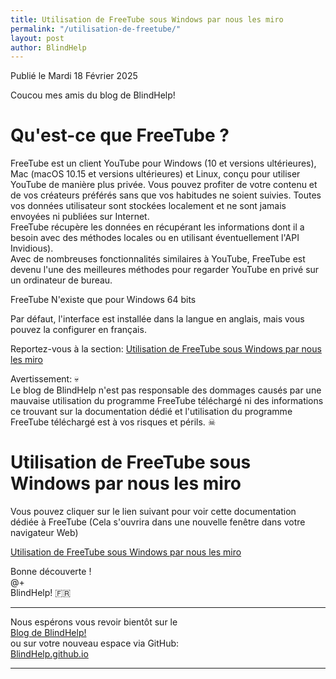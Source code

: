 ```yaml
---
title: Utilisation de FreeTube sous Windows par nous les miro
permalink: "/utilisation-de-freetube/"
layout: post
author: BlindHelp
---
```


<footer>Publié le Mardi 18 Février 2025</footer>


Coucou mes amis du blog de BlindHelp!    

# Qu'est-ce que FreeTube ?

FreeTube est un client YouTube pour Windows (10 et versions ultérieures), Mac (macOS 10.15 et versions ultérieures) et Linux, conçu pour utiliser YouTube de manière plus privée. Vous pouvez profiter de votre contenu et de vos créateurs préférés sans que vos habitudes ne soient suivies. Toutes vos données utilisateur sont stockées localement et ne sont jamais envoyées ni publiées sur Internet.    
FreeTube récupère les données en récupérant les informations dont il a besoin avec des méthodes locales ou en utilisant éventuellement l'API Invidious).    
Avec de nombreuses fonctionnalités similaires à YouTube, FreeTube est devenu l'une des meilleures méthodes pour regarder YouTube en privé sur un ordinateur de bureau.    

FreeTube N'existe que pour Windows 64 bits

Par défaut, l'interface est installée dans la langue en anglais, mais vous pouvez la configurer en français.

Reportez-vous à la section: [Utilisation de FreeTube sous Windows par nous les miro](#utilisation-de-freetube)

Avertissement: 💀  
Le blog de BlindHelp n'est pas responsable des dommages causés par une mauvaise utilisation du programme FreeTube téléchargé ni des informations ce trouvant sur la documentation dédié et l'utilisation du programme FreeTube téléchargé est à vos risques et périls. ☠  

# Utilisation de FreeTube sous Windows par nous les miro<a id="utilisation-de-freetube"></a>

Vous pouvez cliquer sur le lien suivant pour voir cette documentation dédiée à FreeTube (Cela s'ouvrira dans une nouvelle fenêtre dans votre navigateur Web)    

<a href="https://blindhelp.github.io/Utilisation-de-FreeTube.html" target="_blank">Utilisation de FreeTube sous Windows par nous les miro</a>

Bonne découverte !    
@+    
BlindHelp!  🇫🇷    

---

Nous espérons vous revoir bientôt sur le      
[Blog de BlindHelp!](http://blindhelp.blogspot.fr/)                    
ou sur  votre nouveau espace via GitHub:                     
[BlindHelp.github.io](https://blindhelp.github.io)                    

---
